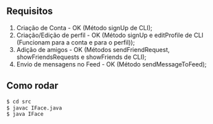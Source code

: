 ## Requisitos
1. Criação de Conta - OK (Método signUp de CLI);
2. Criação/Edição de perfil - OK (Método signUp e editProfile de CLI (Funcionam para a conta e para o perfil));
3. Adição de amigos - OK (Métodos sendFriendRequest, showFriendsRequests e showFriends de CLI);
9. Envio de mensagens no Feed - OK (Método sendMessageToFeed);

## Como rodar
```bash
$ cd src
$ javac IFace.java
$ java IFace
```
